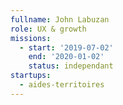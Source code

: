 ```yaml
---
fullname: John Labuzan
role: UX & growth
missions:
  - start: '2019-07-02'
    end: '2020-01-02'
    status: independant
startups: 
  - aides-territoires   
---
```

